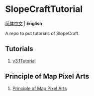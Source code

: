 # SlopeCraftTutorial

[简体中文](./README.md) | **English**

 A repo to put tutorials of SlopeCraft.

## Tutorials
1. [v3.1Tutorial](./v3.1Tutorial/v3.1Tutorial.md)

## Principle of Map Pixel Arts
1. [Principle of Map Pixel Arts](./BasicPrinciple/Principle%20of%20map%20pixel%20arts_EN.md)
